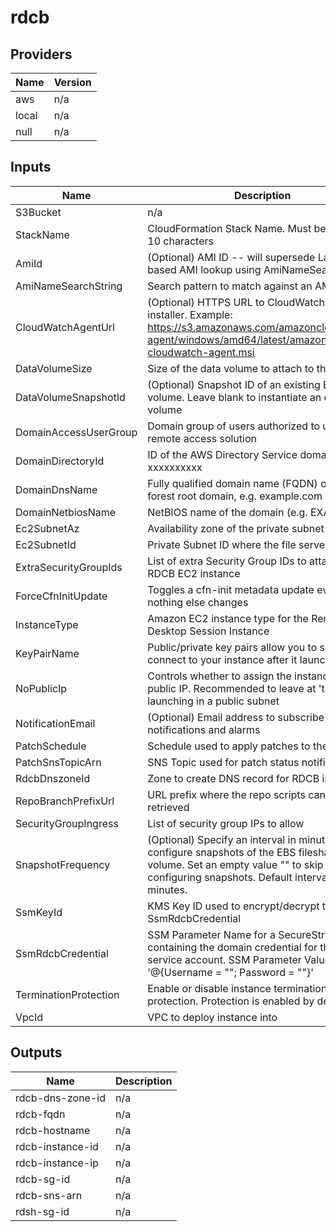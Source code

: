 # rdcb

<!-- BEGIN TFDOCS -->
## Providers

| Name | Version |
|------|---------|
| aws | n/a |
| local | n/a |
| null | n/a |

## Inputs

| Name | Description | Type | Default | Required |
|------|-------------|------|---------|:-----:|
| S3Bucket | n/a | `any` | n/a | yes |
| StackName | CloudFormation Stack Name.  Must be less than 10 characters | `string` | n/a | yes |
| AmiId | (Optional) AMI ID -- will supersede Lambda-based AMI lookup using AmiNameSearchString | `string` | `""` | no |
| AmiNameSearchString | Search pattern to match against an AMI Name | `string` | `"Windows_Server-2016-English-Full-Base-*"` | no |
| CloudWatchAgentUrl | (Optional) HTTPS URL to CloudWatch Agent installer. Example: https://s3.amazonaws.com/amazoncloudwatch-agent/windows/amd64/latest/amazon-cloudwatch-agent.msi | `string` | `""` | no |
| DataVolumeSize | Size of the data volume to attach to the instance | `string` | `"50"` | no |
| DataVolumeSnapshotId | (Optional) Snapshot ID of an existing EBS volume. Leave blank to instantiate an empty volume | `string` | `""` | no |
| DomainAccessUserGroup | Domain group of users authorized to use the remote access solution | `string` | `"yourgroupname"` | no |
| DomainDirectoryId | ID of the AWS Directory Service domain, e.g. d-xxxxxxxxxx | `string` | `"d-xxxxxxxxxx"` | no |
| DomainDnsName | Fully qualified domain name (FQDN) of the forest root domain, e.g. example.com | `string` | `"ad.example.com"` | no |
| DomainNetbiosName | NetBIOS name of the domain (e.g. EXAMPLE) | `string` | `"example"` | no |
| Ec2SubnetAz | Availability zone of the private subnet | `string` | `"us-east-1a"` | no |
| Ec2SubnetId | Private Subnet ID where the file server will run | `string` | `"subnet-xxxxxxxx"` | no |
| ExtraSecurityGroupIds | List of extra Security Group IDs to attach to the RDCB EC2 instance | `list(string)` | `[]` | no |
| ForceCfnInitUpdate | Toggles a cfn-init metadata update even if nothing else changes | `string` | `"A"` | no |
| InstanceType | Amazon EC2 instance type for the Remote Desktop Session Instance | `string` | `"t2.medium"` | no |
| KeyPairName | Public/private key pairs allow you to securely connect to your instance after it launches | `string` | `"yourkeypair"` | no |
| NoPublicIp | Controls whether to assign the instances a public IP. Recommended to leave at 'true' _unless_ launching in a public subnet | `string` | `"true"` | no |
| NotificationEmail | (Optional) Email address to subscribe to notifications and alarms | `string` | `""` | no |
| PatchSchedule | Schedule used to apply patches to the instance | `string` | `"cron(0 6 ? * Sat *)"` | no |
| PatchSnsTopicArn | SNS Topic used for patch status notifications | `string` | `""` | no |
| RdcbDnszoneId | Zone to create DNS record for RDCB instance | `string` | `""` | no |
| RepoBranchPrefixUrl | URL prefix where the repo scripts can be retrieved | `string` | `"https://raw.githubusercontent.com/plus3it/cfn/master"` | no |
| SecurityGroupIngress | List of security group IPs to allow | `list(string)` | `[]` | no |
| SnapshotFrequency | (Optional) Specify an interval in minutes to configure snapshots of the EBS fileshare volume. Set an empty value "" to skip configuring snapshots. Default interval is 60 minutes. | `string` | `"60"` | no |
| SsmKeyId | KMS Key ID used to encrypt/decrypt the SsmRdcbCredential | `string` | `"xxxxxxxx-xxxx-xxxx-xxxx-xxxxxxxxxxxx"` | no |
| SsmRdcbCredential | SSM Parameter Name for a SecureString containing the domain credential for the RDCB service account. SSM Parameter Value format is '@{Username = "<user>"; Password = "<password>"}' | `string` | `"/your-path/rdcb/credential"` | no |
| TerminationProtection | Enable or disable instance termination protection.  Protection is enabled by default. | `string` | `true` | no |
| VpcId | VPC to deploy instance into | `string` | `"vpc-12345678"` | no |

## Outputs

| Name | Description |
|------|-------------|
| rdcb-dns-zone-id | n/a |
| rdcb-fqdn | n/a |
| rdcb-hostname | n/a |
| rdcb-instance-id | n/a |
| rdcb-instance-ip | n/a |
| rdcb-sg-id | n/a |
| rdcb-sns-arn | n/a |
| rdsh-sg-id | n/a |

<!-- END TFDOCS -->
